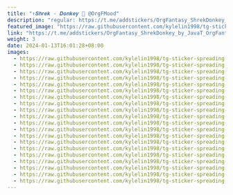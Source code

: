 ```yaml
---
title: "↑𝑺𝒉𝒓𝒆𝒌 - 𝑫𝒐𝒏𝒌𝒆𝒚 🔱 @OrgFMood"
description: "regular: https://t.me/addstickers/OrgFantasy_ShrekDonkey_by_JavaT_OrgFantasy"
featured_image: "https://raw.githubusercontent.com/kylelin1998/tg-sticker-spreading-worldwide-images/main/img/ab36c32b-944b-40b4-986c-cb25c3f8856c.jpg"
link: "https://t.me/addstickers/OrgFantasy_ShrekDonkey_by_JavaT_OrgFantasy"
weight: 3
date: 2024-01-13T16:01:28+08:00
images:
  - https://raw.githubusercontent.com/kylelin1998/tg-sticker-spreading-worldwide-images/main/img/ab36c32b-944b-40b4-986c-cb25c3f8856c.jpg
  - https://raw.githubusercontent.com/kylelin1998/tg-sticker-spreading-worldwide-images/main/img/a85bc13f-ed5c-4df0-b5e9-7a2b8f0bac05.jpg
  - https://raw.githubusercontent.com/kylelin1998/tg-sticker-spreading-worldwide-images/main/img/79ec8503-cb60-45e3-8536-99cf31f92a41.jpg
  - https://raw.githubusercontent.com/kylelin1998/tg-sticker-spreading-worldwide-images/main/img/6a9a68f6-44da-41b4-a8bf-d32853da0f48.jpg
  - https://raw.githubusercontent.com/kylelin1998/tg-sticker-spreading-worldwide-images/main/img/cee581bd-e7d3-451b-af80-a505b26412e8.jpg
  - https://raw.githubusercontent.com/kylelin1998/tg-sticker-spreading-worldwide-images/main/img/8685df05-e094-415a-971e-0c57712551c4.jpg
  - https://raw.githubusercontent.com/kylelin1998/tg-sticker-spreading-worldwide-images/main/img/f7972571-6a66-4aad-9536-2631276278a5.jpg
  - https://raw.githubusercontent.com/kylelin1998/tg-sticker-spreading-worldwide-images/main/img/d645385f-a8dc-43f9-9417-c8d54fb94c7b.jpg
  - https://raw.githubusercontent.com/kylelin1998/tg-sticker-spreading-worldwide-images/main/img/e9d11d7d-6396-4969-9e85-fdfce7849068.jpg
  - https://raw.githubusercontent.com/kylelin1998/tg-sticker-spreading-worldwide-images/main/img/bcb6936f-4eb1-42d9-ab18-e24010dc10f8.jpg
  - https://raw.githubusercontent.com/kylelin1998/tg-sticker-spreading-worldwide-images/main/img/75d2876d-6e5b-4651-9825-77913980a485.jpg
  - https://raw.githubusercontent.com/kylelin1998/tg-sticker-spreading-worldwide-images/main/img/6361f17f-fa15-4556-bf07-d703144fa1d5.jpg
  - https://raw.githubusercontent.com/kylelin1998/tg-sticker-spreading-worldwide-images/main/img/065107d8-cae5-4ced-ab5f-d084ab43eba3.jpg
  - https://raw.githubusercontent.com/kylelin1998/tg-sticker-spreading-worldwide-images/main/img/1b7133ed-5d4d-43aa-b77a-0654565fdee4.jpg
  - https://raw.githubusercontent.com/kylelin1998/tg-sticker-spreading-worldwide-images/main/img/5252e639-e050-47f5-9f7b-6cbbc677c2be.jpg
  - https://raw.githubusercontent.com/kylelin1998/tg-sticker-spreading-worldwide-images/main/img/ab92b16f-6038-4912-9556-e84ef6ab9773.jpg
  - https://raw.githubusercontent.com/kylelin1998/tg-sticker-spreading-worldwide-images/main/img/80a1d913-cce7-4c8b-af5b-a841b9af5607.jpg
  - https://raw.githubusercontent.com/kylelin1998/tg-sticker-spreading-worldwide-images/main/img/1d00734d-9fb2-4989-bf0e-4093971b1ec9.jpg
  - https://raw.githubusercontent.com/kylelin1998/tg-sticker-spreading-worldwide-images/main/img/44288111-6d80-4ba0-90dd-6c7e34f617d8.jpg
  - https://raw.githubusercontent.com/kylelin1998/tg-sticker-spreading-worldwide-images/main/img/7eb189c2-2e21-4a9b-aadb-35e4fcfa091e.jpg
---
```

